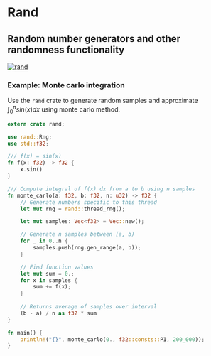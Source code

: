 <style TYPE="text/css">
code.has-jax {font: inherit; font-size: 100%; background: inherit; border: inherit;}
</style>
<script type="text/x-mathjax-config">
MathJax.Hub.Config({
    tex2jax: {
        inlineMath: [['$','$'], ['\\(','\\)']],
        skipTags: ['script', 'noscript', 'style', 'textarea', 'pre'] // removed 'code' entry
    }
});
MathJax.Hub.Queue(function() {
    var all = MathJax.Hub.getAllJax(), i;
    for(i = 0; i < all.length; i += 1) {
        all[i].SourceElement().parentNode.className += ' has-jax';
    }
});
</script>
<script type="text/javascript" src="http://cdn.mathjax.org/mathjax/latest/MathJax.js?config=TeX-AMS-MML_HTMLorMML"></script>

# Rand
## Random number generators and other randomness functionality

[![rand][rand-badge]][rand]

### Example: Monte carlo integration
Use the `rand` crate to generate random samples and approximate
$\int_{0}^{\pi} sin(x) dx$ using monte carlo method.
```rust
extern crate rand;

use rand::Rng;
use std::f32;

/// f(x) = sin(x)
fn f(x: f32) -> f32 {
    x.sin()
}

/// Compute integral of f(x) dx from a to b using n samples
fn monte_carlo(a: f32, b: f32, n: u32) -> f32 {
    // Generate numbers specific to this thread
    let mut rng = rand::thread_rng();

    let mut samples: Vec<f32> = Vec::new();

    // Generate n samples between [a, b)
    for _ in 0..n {
        samples.push(rng.gen_range(a, b)); 
    }

    // Find function values
    let mut sum = 0.;
    for x in samples {
        sum += f(x);
    }
    
    // Returns average of samples over interval
    (b - a) / n as f32 * sum
}

fn main() {
    println!("{}", monte_carlo(0., f32::consts::PI, 200_000));
}
```

<!-- Links -->
[rand-badge]: https://img.shields.io/crates/v/rand.svg?label=rand
[rand]: https://doc.rust-lang.org/rand/rand/index.html

